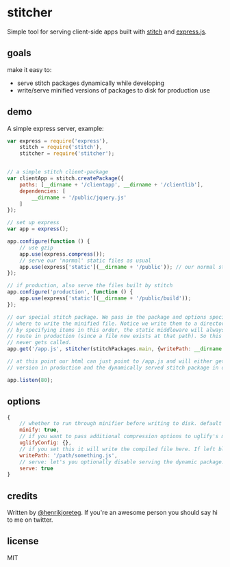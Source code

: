 # stitcher

Simple tool for serving client-side apps built with [stitch](https://github.com/sstephenson/stitch) and [express.js](http://expressjs.com/).

## goals

make it easy to:

- serve stitch packages dynamically while developing
- write/serve minified versions of packages to disk for production use

## demo

A simple express server, example:

```js
var express = require('express'),
    stitch = require('stitch'),
    stitcher = require('stitcher');


// a simple stitch client-package
var clientApp = stitch.createPackage({
    paths: [__dirname + '/clientapp', __dirname + '/clientlib'],
    dependencies: [
        __dirname + '/public/jquery.js'
    ]
});

// set up express
var app = express();

app.configure(function () {
    // use gzip
    app.use(express.compress());
    // serve our 'normal' static files as usual
    app.use(express['static'](__dirname + '/public')); // our normal static files
});

// if production, also serve the files built by stitch
app.configure('production', function () {
    app.use(express['static'](__dirname + '/public/build'));
});

// our special stitch package. We pass in the package and options specifying
// where to write the minified file. Notice we write them to a directory called "build"
// by specifying items in this order, the static middleware will always intercept this
// route in production (since a file now exists at that path). So this particular handler
// never gets called.
app.get('/app.js', stitcher(stitchPackages.main, {writePath: __dirname + '/public/build/app.js'}));

// at this point our html can just point to /app.js and will either get the minified/static
// version in production and the dynamically served stitch package in dev.

app.listen(80);

```

## options

```js
{
    // whether to run through minifier before writing to disk. default is `true`
    minify: true, 
    // if you want to pass additional compression options to uglify's minify function, here's where you do it.
    uglifyConfig: {},
    // if you set this it will write the compiled file here. If left blank it won't write it to disk.
    writePath: '/path/something.js', 
    // serve: let's you optionally disable serving the dynamic package. `true` is the default.
    serve: true 
}
```

## credits

Written by [@henrikjoreteg](http://twitter.com/henrikjoreteg). If you're an awesome person you should say hi to me on twitter.

## license

MIT
